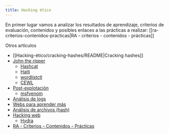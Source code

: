 ```yaml
---
title: Hacking ético
---
```


En primer lugar vamos a analizar los resultados de aprendizaje, criterios de evaluación, contenidos y posibles enlaces a las prácticas a realizar:
[[ra-criterios-contenidos-practicas|RA - criterios - contenidos - prácticas]]


Otros artículos
* [[Hacking-ético/cracking-hashes/README|Cracking hashes]]
* [John the ripper](john-the-ripper.md)
  * [Hashcat](hashcat.md)
  * [Haiti](haiti.md)
  * [wordlistctl](wordlistctl.md)
  * [CEWL](cewl.md)
* [Post-explotación](Hacking-ético/post-explotacion/README.md)
  * [msfvenom](msfvenom.md)
* [Análisis de logs](analisis-de-logs.md)
* [Webs para aprender más](webs-para-aprender-mas.md)
* [Análisis de archivos (hash)](analisis-de-archivos-hash.md)
* [Hacking web](hacking-web/README.md)
  * [Hydra](hydra.md)
* [RA - Criterios - Contenidos - Prácticas](ra-criterios-contenidos-practicas.md)